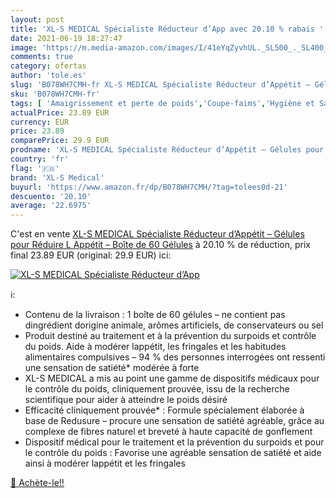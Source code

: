 ```yaml
---
layout: post
title: 'XL-S MEDICAL Spécialiste Réducteur d’App avec 20.10 % rabais '
date: 2021-06-19 18:27:47
image: 'https://m.media-amazon.com/images/I/41eYqZyvhUL._SL500_._SL400_.jpg'
comments: true
category: ofertas
author: 'tole.es'
slug: 'B078WH7CMH-fr XL-S MEDICAL Spécialiste Réducteur d’Appétit – Gélules...'
sku: 'B078WH7CMH-fr'
tags: [ 'Amaigrissement et perte de poids','Coupe-faims','Hygiène et Santé','Nutrition et diététique','xl-s medical', ]
actualPrice: 23.89 EUR
currency: EUR
price: 23.89
comparePrice: 29.9 EUR
prodname: 'XL-S MEDICAL Spécialiste Réducteur d’Appétit – Gélules pour Réduire L Appétit – Boîte de 60 Gélules'
country: 'fr'
flag: '🇫🇷'
brand: 'XL-S Medical'
buyurl: 'https://www.amazon.fr/dp/B078WH7CMH/?tag=tolees0d-21'
descuento: '20.10'
average: '22.6975'
---
```


C'est en vente [XL-S MEDICAL Spécialiste Réducteur d’Appétit – Gélules pour Réduire L Appétit – Boîte de 60 Gélules](https://www.amazon.fr/dp/B078WH7CMH/?tag=tolees0d-21)  à  20.10 % de réduction, prix final  23.89 EUR (original: 29.9 EUR) ici:

[![XL-S MEDICAL Spécialiste Réducteur d’App](https://m.media-amazon.com/images/I/41eYqZyvhUL._SL500_._SL400_.jpg)](https://www.amazon.fr/dp/B078WH7CMH/?tag=tolees0d-21)

ℹ️:

- Contenu de la livraison : 1 boîte de 60 gélules – ne contient pas dingrédient dorigine animale, arômes artificiels, de conservateurs ou sel
- Produit destiné au traitement et à la prévention du surpoids et contrôle du poids. Aide à modérer lappétit, les fringales et les habitudes alimentaires compulsives – 94 % des personnes interrogées ont ressenti une sensation de satiété* modérée à forte
- XL-S MEDICAL a mis au point une gamme de dispositifs médicaux pour le contrôle du poids, cliniquement prouvée, issu de la recherche scientifique pour aider à atteindre le poids désiré
- Efficacité cliniquement prouvée* : Formule spécialement élaborée à base de Redusure – procure une sensation de satiété agréable, grâce au complexe de fibres naturel et breveté à haute capacité de gonflement
- Dispositif médical pour le traitement et la prévention du surpoids et pour le contrôle du poids : Favorise une agréable sensation de satiété et aide ainsi à modérer lappétit et les fringales

[🛒 Achète-le!!](https://www.amazon.fr/dp/B078WH7CMH/?tag=tolees0d-21)
